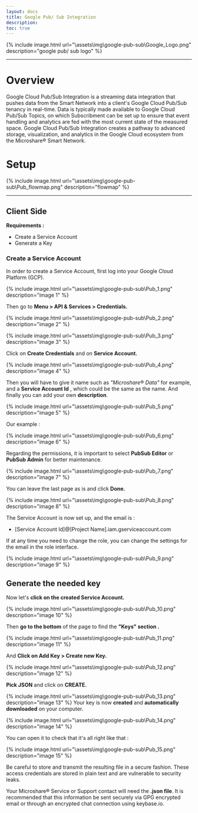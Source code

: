 ```yaml
---
layout: docs
title: Google Pub/ Sub Integration
description: 
toc: true
---
```





{% include image.html url="\assets\img\google-pub-sub\Google_Logo.png" description="google pub/ sub logo" %}


-----------------------------------------------------------------
# Overview

Google Cloud Pub/Sub Integration is a streaming data integration that pushes data from the Smart Network into a client&#39;s Google Cloud Pub/Sub tenancy in real-time. Data is typically made available to Google Cloud Pub/Sub Topics, on which Subscribment can be set up to ensure that event handling and analytics are fed with the most current state of the measured space. Google Cloud Pub/Sub Integration creates a pathway to advanced storage, visualization, and analytics in the Google Cloud ecosystem from the Microshare® Smart Network.

# Setup

{% include image.html url="\assets\img\google-pub-sub\Pub_flowmap.png" description="flowmap" %}

-----------------------------------------------------------------

## **Client Side**

**Requirements :**

 - Create a Service Account 
 - Generate a Key 

### Create a Service Account

In order to create a Service Account, first log into your Google Cloud Platform (GCP).

{% include image.html url="\assets\img\google-pub-sub\Pub_1.png" description="image 1" %}

Then go to **Menu &gt; API &amp; Services &gt; Credentials.**

{% include image.html url="\assets\img\google-pub-sub\Pub_2.png" description="image 2" %}

{% include image.html url="\assets\img\google-pub-sub\Pub_3.png" description="image 3" %}

Click on **Create Credentials** and on **Service Account.**

{% include image.html url="\assets\img\google-pub-sub\Pub_4.png" description="image 4" %}

Then you will have to give it name such as _&quot;Microshare_® _Data&quot;_ for example, and a **Service Account Id** , which could be the same as the name. And finally you can add your own **description**.

{% include image.html url="\assets\img\google-pub-sub\Pub_5.png" description="image 5" %}

Our example :

{% include image.html url="\assets\img\google-pub-sub\Pub_6.png" description="image 6" %}

Regarding the permissions, it is important to select **PubSub Editor** or **PubSub Admin** for better maintenance.

{% include image.html url="\assets\img\google-pub-sub\Pub_7.png" description="image 7" %}

You can leave the last page as is and click **Done.**

{% include image.html url="\assets\img\google-pub-sub\Pub_8.png" description="image 8" %}

The Service Account is now set up, and the email is :

 - [Service Account Id]@[Project Name].iam.gserviceaccount.com

If at any time you need to change the role, you can change the settings for the email in the role interface.

{% include image.html url="\assets\img\google-pub-sub\Pub_9.png" description="image 9" %}

## Generate the needed key

Now let&#39;s **click on the created Service Account.**

{% include image.html url="\assets\img\google-pub-sub\Pub_10.png" description="image 10" %}

Then **go to the bottom** of the page to find the **&quot;Keys&quot; section .**

{% include image.html url="\assets\img\google-pub-sub\Pub_11.png" description="image 11" %}

And **Click on Add Key &gt; Create new Key.**

{% include image.html url="\assets\img\google-pub-sub\Pub_12.png" description="image 12" %}

**Pick JSON** and click on **CREATE.**

{% include image.html url="\assets\img\google-pub-sub\Pub_13.png" description="image 13" %}
Your key is now **created** and **automatically downloaded** on your computer.

{% include image.html url="\assets\img\google-pub-sub\Pub_14.png" description="image 14" %}

You can open it to check that it&#39;s all right like that :

{% include image.html url="\assets\img\google-pub-sub\Pub_15.png" description="image 15" %}

Be careful to store and transmit the resulting file in a secure fashion. These access credentials are stored in plain text and are vulnerable to security leaks.

Your Microshare® Service or Support contact will need the **.json file**. It is recommended that this information be sent securely via GPG encrypted email or through an encrypted chat connection using keybase.io.
